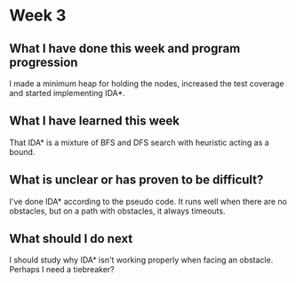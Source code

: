 # Week 3

## What I have done this week and program progression

I made a minimum heap for holding the nodes, increased the test coverage and started implementing IDA\*.

## What I have learned this week

That IDA\* is a mixture of BFS and DFS search with heuristic acting as a bound.

## What is unclear or has proven to be difficult?

I've done IDA\* according to the pseudo code. It runs well when there are no obstacles, but on a path with obstacles, it always timeouts.

## What should I do next

I should study why IDA\* isn't working properly when facing an obstacle. Perhaps I need a tiebreaker?

